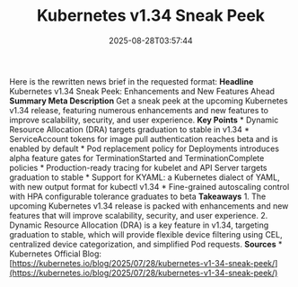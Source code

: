 ﻿---
title: "Kubernetes v1.34 Sneak Peek"
date: "2025-08-28T03:57:44"
category: "Markets"
summary: ""
slug: "kubernetes v134 sneak peek"
source_urls:
  - "https://kubernetes.io/blog/2025/07/28/kubernetes-v1-34-sneak-peek/"
seo:
  title: "Kubernetes v1.34 Sneak Peek | Hash n Hedge"
  description: ""
  keywords: ["news", "markets", "brief"]
---
Here is the rewritten news brief in the requested format:  **Headline** Kubernetes v1.34 Sneak Peek: Enhancements and New Features Ahead  **Summary Meta Description** Get a sneak peek at the upcoming Kubernetes v1.34 release, featuring numerous enhancements and new features to improve scalability, security, and user experience.  **Key Points**  * Dynamic Resource Allocation (DRA) targets graduation to stable in v1.34 * ServiceAccount tokens for image pull authentication reaches beta and is enabled by default * Pod replacement policy for Deployments introduces alpha feature gates for TerminationStarted and TerminationComplete policies * Production-ready tracing for kubelet and API Server targets graduation to stable * Support for KYAML: a Kubernetes dialect of YAML, with new output format for kubectl v1.34 * Fine-grained autoscaling control with HPA configurable tolerance graduates to beta  **Takeaways**  1. The upcoming Kubernetes v1.34 release is packed with enhancements and new features that will improve scalability, security, and user experience. 2. Dynamic Resource Allocation (DRA) is a key feature in v1.34, targeting graduation to stable, which will provide flexible device filtering using CEL, centralized device categorization, and simplified Pod requests.  **Sources**  * Kubernetes Official Blog: [https://kubernetes.io/blog/2025/07/28/kubernetes-v1-34-sneak-peek/](https://kubernetes.io/blog/2025/07/28/kubernetes-v1-34-sneak-peek/) 

